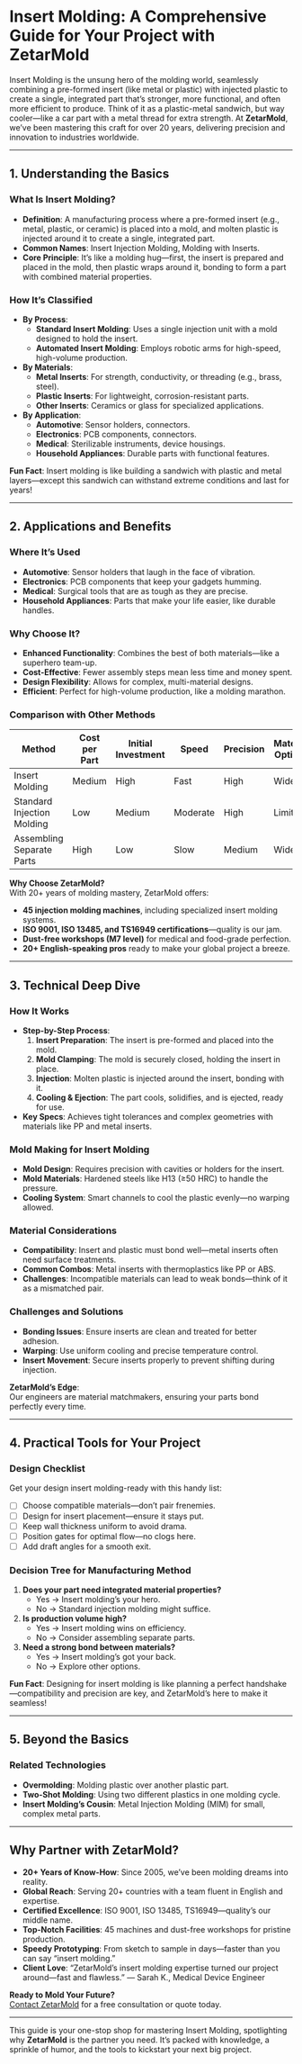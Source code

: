 # Insert Molding: A Comprehensive Guide for Your Project with ZetarMold

Insert Molding is the unsung hero of the molding world, seamlessly combining a pre-formed insert (like metal or plastic) with injected plastic to create a single, integrated part that’s stronger, more functional, and often more efficient to produce. Think of it as a plastic-metal sandwich, but way cooler—like a car part with a metal thread for extra strength. At **ZetarMold**, we’ve been mastering this craft for over 20 years, delivering precision and innovation to industries worldwide.

---

## 1. Understanding the Basics

### What Is Insert Molding?

- **Definition**: A manufacturing process where a pre-formed insert (e.g., metal, plastic, or ceramic) is placed into a mold, and molten plastic is injected around it to create a single, integrated part.
- **Common Names**: Insert Injection Molding, Molding with Inserts.
- **Core Principle**: It’s like a molding hug—first, the insert is prepared and placed in the mold, then plastic wraps around it, bonding to form a part with combined material properties.

### How It’s Classified

- **By Process**:
  - **Standard Insert Molding**: Uses a single injection unit with a mold designed to hold the insert.
  - **Automated Insert Molding**: Employs robotic arms for high-speed, high-volume production.
- **By Materials**:
  - **Metal Inserts**: For strength, conductivity, or threading (e.g., brass, steel).
  - **Plastic Inserts**: For lightweight, corrosion-resistant parts.
  - **Other Inserts**: Ceramics or glass for specialized applications.
- **By Application**:
  - **Automotive**: Sensor holders, connectors.
  - **Electronics**: PCB components, connectors.
  - **Medical**: Sterilizable instruments, device housings.
  - **Household Appliances**: Durable parts with functional features.

**Fun Fact**: Insert molding is like building a sandwich with plastic and metal layers—except this sandwich can withstand extreme conditions and last for years!

---

## 2. Applications and Benefits

### Where It’s Used

- **Automotive**: Sensor holders that laugh in the face of vibration.
- **Electronics**: PCB components that keep your gadgets humming.
- **Medical**: Surgical tools that are as tough as they are precise.
- **Household Appliances**: Parts that make your life easier, like durable handles.

### Why Choose It?

- **Enhanced Functionality**: Combines the best of both materials—like a superhero team-up.
- **Cost-Effective**: Fewer assembly steps mean less time and money spent.
- **Design Flexibility**: Allows for complex, multi-material designs.
- **Efficient**: Perfect for high-volume production, like a molding marathon.

### Comparison with Other Methods

| Method                     | Cost per Part | Initial Investment | Speed    | Precision | Material Options | Complexity |
| -------------------------- | ------------- | ------------------ | -------- | --------- | ---------------- | ---------- |
| Insert Molding             | Medium        | High               | Fast     | High      | Wide             | High       |
| Standard Injection Molding | Low           | Medium             | Moderate | High      | Limited          | Medium     |
| Assembling Separate Parts  | High          | Low                | Slow     | Medium    | Wide             | Low        |

**Why Choose ZetarMold?**  
With 20+ years of molding mastery, ZetarMold offers:

- **45 injection molding machines**, including specialized insert molding systems.
- **ISO 9001, ISO 13485, and TS16949 certifications**—quality is our jam.
- **Dust-free workshops (M7 level)** for medical and food-grade perfection.
- **20+ English-speaking pros** ready to make your global project a breeze.

---

## 3. Technical Deep Dive

### How It Works

- **Step-by-Step Process**:
  1. **Insert Preparation**: The insert is pre-formed and placed into the mold.
  2. **Mold Clamping**: The mold is securely closed, holding the insert in place.
  3. **Injection**: Molten plastic is injected around the insert, bonding with it.
  4. **Cooling & Ejection**: The part cools, solidifies, and is ejected, ready for use.
- **Key Specs**: Achieves tight tolerances and complex geometries with materials like PP and metal inserts.

### Mold Making for Insert Molding

- **Mold Design**: Requires precision with cavities or holders for the insert.
- **Mold Materials**: Hardened steels like H13 (≥50 HRC) to handle the pressure.
- **Cooling System**: Smart channels to cool the plastic evenly—no warping allowed.

### Material Considerations

- **Compatibility**: Insert and plastic must bond well—metal inserts often need surface treatments.
- **Common Combos**: Metal inserts with thermoplastics like PP or ABS.
- **Challenges**: Incompatible materials can lead to weak bonds—think of it as a mismatched pair.

### Challenges and Solutions

- **Bonding Issues**: Ensure inserts are clean and treated for better adhesion.
- **Warping**: Use uniform cooling and precise temperature control.
- **Insert Movement**: Secure inserts properly to prevent shifting during injection.

**ZetarMold’s Edge**:  
Our engineers are material matchmakers, ensuring your parts bond perfectly every time.

---

## 4. Practical Tools for Your Project

### Design Checklist

Get your design insert molding-ready with this handy list:

- [ ] Choose compatible materials—don’t pair frenemies.
- [ ] Design for insert placement—ensure it stays put.
- [ ] Keep wall thickness uniform to avoid drama.
- [ ] Position gates for optimal flow—no clogs here.
- [ ] Add draft angles for a smooth exit.

### Decision Tree for Manufacturing Method

1. **Does your part need integrated material properties?**
   - Yes → Insert molding’s your hero.
   - No → Standard injection molding might suffice.
2. **Is production volume high?**
   - Yes → Insert molding wins on efficiency.
   - No → Consider assembling separate parts.
3. **Need a strong bond between materials?**
   - Yes → Insert molding’s got your back.
   - No → Explore other options.

**Fun Fact**: Designing for insert molding is like planning a perfect handshake—compatibility and precision are key, and ZetarMold’s here to make it seamless!

---

## 5. Beyond the Basics

### Related Technologies

- **Overmolding**: Molding plastic over another plastic part.
- **Two-Shot Molding**: Using two different plastics in one molding cycle.
- **Insert Molding’s Cousin**: Metal Injection Molding (MIM) for small, complex metal parts.

---

## Why Partner with ZetarMold?

- **20+ Years of Know-How**: Since 2005, we’ve been molding dreams into reality.
- **Global Reach**: Serving 20+ countries with a team fluent in English and expertise.
- **Certified Excellence**: ISO 9001, ISO 13485, TS16949—quality’s our middle name.
- **Top-Notch Facilities**: 45 machines and dust-free workshops for pristine production.
- **Speedy Prototyping**: From sketch to sample in days—faster than you can say “insert molding.”
- **Client Love**: “ZetarMold’s insert molding expertise turned our project around—fast and flawless.” — Sarah K., Medical Device Engineer

**Ready to Mold Your Future?**  
[Contact ZetarMold](#) for a free consultation or quote today.

---

This guide is your one-stop shop for mastering Insert Molding, spotlighting why **ZetarMold** is the partner you need. It’s packed with knowledge, a sprinkle of humor, and the tools to kickstart your next big project.
